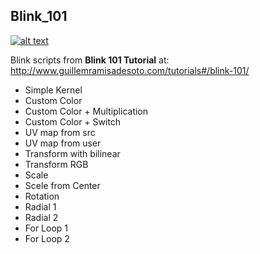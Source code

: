 ## Blink_101

[![alt text](https://images.squarespace-cdn.com/content/v1/54dd6cbee4b03539bbd8e897/1581705444754-K7Z5VW4KX0V478RXGKH1/ke17ZwdGBToddI8pDm48kHokvEpnej2NLTJ5S3u21XBZw-zPPgdn4jUwVcJE1ZvWQUxwkmyExglNqGp0IvTJZamWLI2zvYWH8K3-s_4yszcp2ryTI0HqTOaaUohrI8PIWAp3ybj0mvtjZoEJXisjjbjbZ2mGDJsoq3iWceeeYg0KMshLAGzx4R3EDFOm1kBS/image-asset.jpeg?format=500w "Blink 101")]( )

Blink scripts from <b>Blink 101 Tutorial</b> at:  
http://www.guillemramisadesoto.com/tutorials#/blink-101/  

* Simple Kernel  
* Custom Color  
* Custom Color + Multiplication  
* Custom Color + Switch  
* UV map from src  
* UV map from user  
* Transform with bilinear  
* Transform RGB  
* Scale  
* Scele from Center  
* Rotation  
* Radial 1  
* Radial 2  
* For Loop 1  
* For Loop 2  
